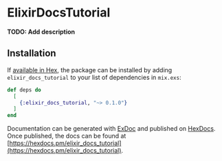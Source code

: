 # ElixirDocsTutorial

**TODO: Add description**

## Installation

If [available in Hex](https://hex.pm/docs/publish), the package can be installed
by adding `elixir_docs_tutorial` to your list of dependencies in `mix.exs`:

```elixir
def deps do
  [
    {:elixir_docs_tutorial, "~> 0.1.0"}
  ]
end
```

Documentation can be generated with [ExDoc](https://github.com/elixir-lang/ex_doc)
and published on [HexDocs](https://hexdocs.pm). Once published, the docs can
be found at [https://hexdocs.pm/elixir_docs_tutorial](https://hexdocs.pm/elixir_docs_tutorial).

